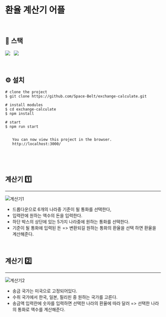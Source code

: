 # 환율 계산기 어플

<br/>

## 🚀 스택

<img src="https://img.shields.io/badge/-react-blue"/></a> &nbsp;
<img src="https://img.shields.io/badge/-Styled--Component-brightgreen"/></a>

<br/>

## ⚙ 설치

```
# clone the project
$ git clone https://github.com/Space-Belt/exchange-calculate.git

# install modules
$ cd exchange-calculate
$ npm install

# start
$ npm run start

⠀
⠀  You can now view this project in the browser.
⠀  http://localhost:3000/
⠀
```

<br/>
<br/>

## 계산기 1️⃣

---

![계산기1](https://user-images.githubusercontent.com/82592845/181027803-a41a3fb1-d54e-4f12-bab1-045441e8d3d0.gif)

- 드롭다운으로 6개의 나라중 기준이 될 통화를 선택한다,
- 입력란에 원하는 액수의 돈을 입력한다.
- 하단 박스의 상단에 있는 5가지 나라중에 원하는 통화를 선택한다.
- 기준이 될 통화에 입력된 돈 => 변환되길 원하는 통화의 환율을 선택 하면 환율을 계산해준다.

<br/>

## 계산기 2️⃣

---

![계산기2](https://user-images.githubusercontent.com/82592845/181033549-daaa619f-6fce-4d23-94d5-98f161f638e9.gif)

- 송금 국가는 미국으로 고정되어있다.
- 수취 국가에서 한국, 일본, 필리핀 중 원하는 국가를 고른다.
- 송금액 입력란에 숫자를 입력하면 선택한 나라의 환율에 따라 달러 => 선택한 나라의 통화로 액수를 계산해준다.
